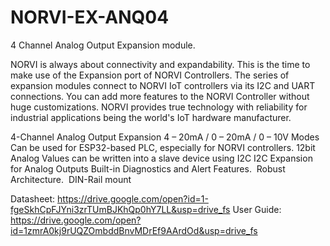 # NORVI-EX-ANQ04
4 Channel Analog Output Expansion module.
 
NORVI is always about connectivity and expandability. This is the time to make use of the Expansion port of NORVI Controllers. 
The series of expansion modules connect to NORVI IoT controllers via its I2C and UART connections. 
You can add more features to the NORVI Controller without huge customizations. 
NORVI provides true technology with reliability for industrial applications being the world's IoT hardware manufacturer.

4-Channel Analog Output Expansion
4 – 20mA / 0 – 20mA / 0 – 10V Modes 
Can be used for ESP32-based PLC, especially for NORVI controllers.
12bit Analog Values can be written into a slave device using I2C
I2C Expansion for Analog Outputs
Built-in Diagnostics and Alert Features. 
Robust Architecture. 
DIN-Rail mount

Datasheet:   https://drive.google.com/open?id=1-fgeSkhCpFJYni3zrTUmBJKhQp0hY7LL&usp=drive_fs
User Guide:  https://drive.google.com/open?id=1zmrA0kj9rUQZOmbddBnvMDrEf9AArdOd&usp=drive_fs
